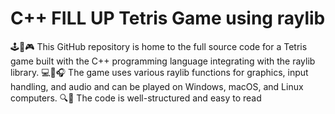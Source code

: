 # C++ FILL UP Tetris Game using raylib

🕹️🐍🎮 This GitHub repository is home to the full source code for a Tetris game built with the C++ programming language integrating with the raylib library. 💻🎨🎧 The game uses various raylib functions for graphics, input handling, and audio and can be played on Windows, macOS, and Linux computers. 🔍📖 The code is well-structured and easy to read



